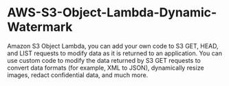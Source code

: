 # AWS-S3-Object-Lambda-Dynamic-Watermark

Amazon S3 Object Lambda, you can add your own code to S3 GET, HEAD, and LIST requests to modify data as it is returned to an application. You can use custom code to modify the data returned by S3 GET requests to convert data formats (for example, XML to JSON), dynamically resize images, redact confidential data, and much more.
